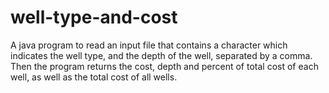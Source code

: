 # well-type-and-cost
A java program to read an input file that contains a character which indicates the well type, and the depth of the well, separated by a comma. Then the program returns the cost, depth and percent of total cost of each well, as well as the total cost of all wells.
